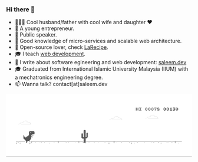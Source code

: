 ### Hi there 👋

- 👨‍👩‍👧 Cool husband/father with cool wife and daughter ❤️
- 🧠 A young entrepreneur.
- 📢 Public speaker.
- 🤖 Good knowledge of micro-services and scalable web architecture.
- 🔭 Open-source lover, check [LaRecipe](https://larecipe.binarytorch.com.my/).
- 🎓 I teach [web development](https://topinterns.io/).
- 🔏 I write about software egineering and web development: [saleem.dev](https://saleem.dev)
- 🎓 Graduated from International Islamic University Malaysia (IIUM) with a mechatronics engineering degree.
- 📫 Wanna talk? contact[at]saleem.dev


![image](https://github.com/saleem-hadad/saleem-hadad/blob/main/dino.gif)

